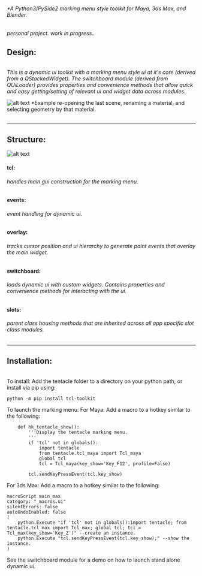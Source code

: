 ###### \*A Python3/PySide2 marking menu style toolkit for Maya, 3ds Max, and Blender.

*personal project. work in progress..*

## Design:

###### 

*This is a dynamic ui toolkit with a marking menu style ui at it's core (derived from a QStackedWidget). The switchboard module (derived from QUiLoader) provides properties and convenience methods that allow quick and easy getting/setting of relevant ui and widget data across modules.*

![alt text](https://raw.githubusercontent.com/m3trik/tentacle/master/docs/toolkit_demo.gif) \*Example re-opening the last scene, renaming a material, and selecting geometry by that material.

## 

---

## Structure:

![alt text](https://raw.githubusercontent.com/m3trik/tentacle/master/docs/dependancy_graph.jpg)

#### tcl:

###### *handles main gui construction for the marking menu.*

#### events:

###### *event handling for dynamic ui.*

#### overlay:

###### *tracks cursor position and ui hierarchy to generate paint events that overlay the main widget.*

#### switchboard:

###### *loads dynamic ui with custom widgets. Contains properties and convenience methods for interacting with the ui.*

#### slots:

###### *parent class housing methods that are inherited across all app specific slot class modules.*

## 

---

## Installation:

###### 

To install:
Add the tentacle folder to a directory on your python path, or
install via pip using:
```
python -m pip install tcl-toolkit
```

To launch the marking menu:
For Maya:
Add a macro to a hotkey similar to the following:
```
	def hk_tentacle_show():
		'''Display the tentacle marking menu.
		'''
		if 'tcl' not in globals():
			import tentacle
			from tentacle.tcl_maya import Tcl_maya
			global tcl
			tcl = Tcl_maya(key_show='Key_F12', profile=False)

		tcl.sendKeyPressEvent(tcl.key_show)
```

For 3ds Max:
Add a macro to a hotkey similar to the following:
```
macroScript main_max
category: "_macros.ui"
silentErrors: false
autoUndoEnabled: false
(
	python.Execute "if 'tcl' not in globals():import tentacle; from tentacle.tcl_max import Tcl_max; global tcl; tcl = Tcl_max(key_show='Key_Z')" --create an instance.
	python.Execute "tcl.sendKeyPressEvent(tcl.key_show);" --show the instance.
)
```

See the switchboard module for a demo on how to launch stand alone dynamic ui.